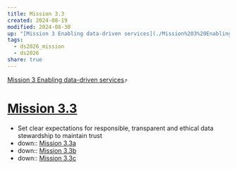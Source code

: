 ```yaml
---
title: Mission 3.3
created: 2024-08-19
modified: 2024-08-30
up: "[Mission 3 Enabling data-driven services](./Mission%203%20Enabling%20data-driven%20services.md)"
tags:
  - ds2026_mission
  - ds2026
share: true
---
```

[Mission 3 Enabling data-driven services](./Mission%203%20Enabling%20data-driven%20services.md)⤴️
# [Mission 3.3](Mission%203.3.md)
- Set clear expectations for responsible, transparent and ethical data stewardship to maintain trust
- down:: [Mission 3.3a](./Mission%203.3a.md)
- down:: [Mission 3.3b](./Mission%203.3b.md)
- down:: [Mission 3.3c](./Mission%203.3c.md)
